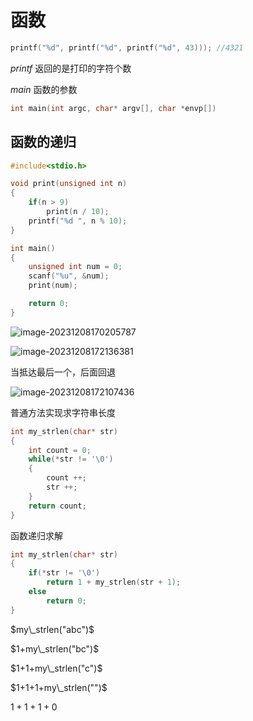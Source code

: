 # 函数

```c
printf("%d", printf("%d", printf("%d", 43))); //4321
```

$printf$ 返回的是打印的字符个数



$main$ 函数的参数

```c
int main(int argc, char* argv[], char *envp[])
```



## 函数的递归

```c
#include<stdio.h>

void print(unsigned int n)
{
    if(n > 9)
        print(n / 10);
    printf("%d ", n % 10);
}

int main()
{
    unsigned int num = 0;
    scanf("%u", &num);
    print(num);

    return 0;
}
```

![image-20231208170205787](https://typora-birdy.oss-cn-guangzhou.aliyuncs.com/image-20231208170205787.png)

![image-20231208172136381](https://typora-birdy.oss-cn-guangzhou.aliyuncs.com/image-20231208172136381.png)

当抵达最后一个，后面回退

![image-20231208172107436](https://typora-birdy.oss-cn-guangzhou.aliyuncs.com/image-20231208172107436.png)



普通方法实现求字符串长度

```c
int my_strlen(char* str)
{
    int count = 0;
    while(*str != '\0')
    {
        count ++;
        str ++;
    }
    return count;
}
```

函数递归求解

```c
int my_strlen(char* str)
{
    if(*str != '\0')
        return 1 + my_strlen(str + 1);
    else
        return 0;
}
```

$my\_strlen("abc")$

$1+my\_strlen("bc")$

$1+1+my\_strlen("c")$

$1+1+1+my\_strlen("")$

$1+1+1+0$
